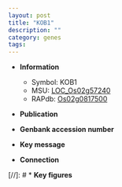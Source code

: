 ```yaml
---
layout: post
title: "KOB1"
description: ""
category: genes
tags: 
---
```


* **Information**  
    + Symbol: KOB1  
    + MSU: [LOC_Os02g57240](http://rice.uga.edu/cgi-bin/ORF_infopage.cgi?orf=LOC_Os02g57240)  
    + RAPdb: [Os02g0817500](http://rapdb.dna.affrc.go.jp/viewer/gbrowse_details/irgsp1?name=Os02g0817500)  

* **Publication**  

* **Genbank accession number**  

* **Key message**  

* **Connection**  

[//]: # * **Key figures**  


